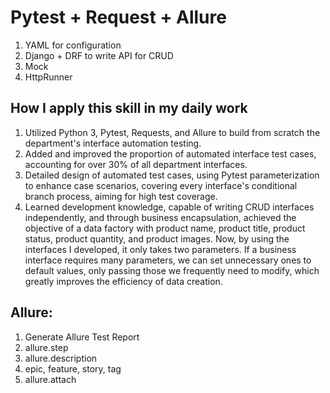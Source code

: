 # Pytest + Request + Allure
1. YAML for configuration
2. Django + DRF to write API for CRUD
3. Mock
4. HttpRunner

## How I apply this skill in my daily work
1. Utilized Python 3, Pytest, Requests, and Allure to build from scratch the department's interface automation testing.
2. Added and improved the proportion of automated interface test cases, accounting for over 30% of all department interfaces.
3. Detailed design of automated test cases, using Pytest parameterization to enhance case scenarios, covering every interface's conditional branch process, aiming for high test coverage.
4. Learned development knowledge, capable of writing CRUD interfaces independently, and through business encapsulation, achieved the objective of a data factory with product name, product title, product status, product quantity, and product images. Now, by using the interfaces I developed, it only takes two parameters. If a business interface requires many parameters, we can set unnecessary ones to default values, only passing those we frequently need to modify, which greatly improves the efficiency of data creation.

## Allure:
1. Generate Allure Test Report
2. allure.step
3. allure.description
4. epic, feature, story, tag
5. allure.attach
